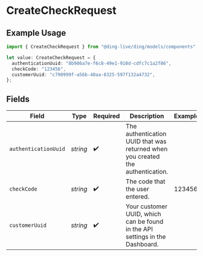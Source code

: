 # CreateCheckRequest

## Example Usage

```typescript
import { CreateCheckRequest } from "@ding-live/ding/models/components";

let value: CreateCheckRequest = {
  authenticationUuid: "8b986a7e-f6c8-49e1-910d-cdfc7c1a2f86",
  checkCode: "123456",
  customerUuid: "c790999f-a56b-40aa-8325-597f132a4732",
};
```

## Fields

| Field                                                                          | Type                                                                           | Required                                                                       | Description                                                                    | Example                                                                        |
| ------------------------------------------------------------------------------ | ------------------------------------------------------------------------------ | ------------------------------------------------------------------------------ | ------------------------------------------------------------------------------ | ------------------------------------------------------------------------------ |
| `authenticationUuid`                                                           | *string*                                                                       | :heavy_check_mark:                                                             | The authentication UUID that was returned when you created the authentication. |                                                                                |
| `checkCode`                                                                    | *string*                                                                       | :heavy_check_mark:                                                             | The code that the user entered.                                                | 123456                                                                         |
| `customerUuid`                                                                 | *string*                                                                       | :heavy_check_mark:                                                             | Your customer UUID, which can be found in the API settings in the Dashboard.   |                                                                                |